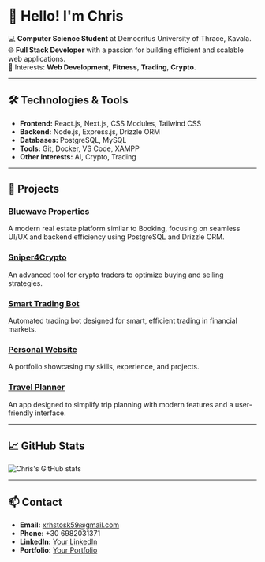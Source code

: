# 👋 Hello! I'm Chris

💻 **Computer Science Student** at Democritus University of Thrace, Kavala.  
🌐 **Full Stack Developer** with a passion for building efficient and scalable web applications.  
🎯 Interests: **Web Development**, **Fitness**, **Trading**, **Crypto**.

---

## 🛠️ Technologies & Tools
- **Frontend:** React.js, Next.js, CSS Modules, Tailwind CSS
- **Backend:** Node.js, Express.js, Drizzle ORM
- **Databases:** PostgreSQL, MySQL
- **Tools:** Git, Docker, VS Code, XAMPP
- **Other Interests:** AI, Crypto, Trading

---

## 🚀 Projects
### [Bluewave Properties](https://github.com/your-repo-link)
A modern real estate platform similar to Booking, focusing on seamless UI/UX and backend efficiency using PostgreSQL and Drizzle ORM.

### [Sniper4Crypto](https://github.com/your-repo-link)
An advanced tool for crypto traders to optimize buying and selling strategies.

### [Smart Trading Bot](https://github.com/your-repo-link)
Automated trading bot designed for smart, efficient trading in financial markets.

### [Personal Website](https://github.com/your-repo-link)
A portfolio showcasing my skills, experience, and projects.

### [Travel Planner](https://github.com/your-repo-link)
An app designed to simplify trip planning with modern features and a user-friendly interface.

---

## 📈 GitHub Stats
![Chris's GitHub stats](https://github-readme-stats.vercel.app/api?username=xrhstosk59&show_icons=true&theme=radical)

---

## 📫 Contact
- **Email:** xrhstosk59@gmail.com  
- **Phone:** +30 6982031371  
- **LinkedIn:** [Your LinkedIn](https://linkedin.com/in/christoskerigkas)  
- **Portfolio:** [Your Portfolio](https://christoskerigkas.com)
